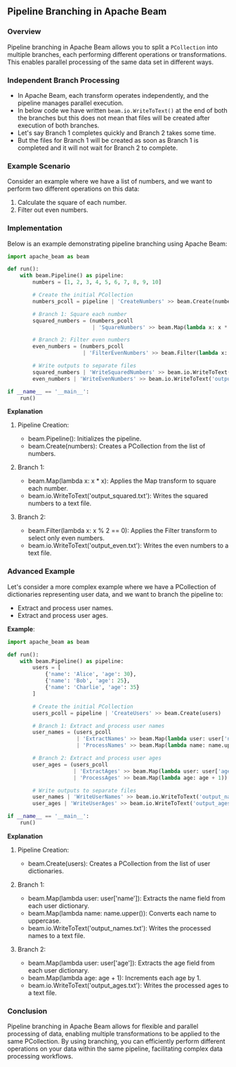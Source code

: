 ## Pipeline Branching in Apache Beam

### Overview

Pipeline branching in Apache Beam allows you to split a `PCollection` into multiple branches, each performing different operations or transformations. This enables parallel processing of the same data set in different ways.

### Independent Branch Processing
- In Apache Beam, each transform operates independently, and the pipeline manages parallel execution.
- In below code we have written `beam.io.WriteToText()` at the end of both the branches but this does not mean that files will be created after execution of both branches.
- Let's say Branch 1 completes quickly and Branch 2 takes some time.
- But the files for Branch 1 will be created as soon as Branch 1 is completed and it will not wait for Branch 2 to complete.

### Example Scenario

Consider an example where we have a list of numbers, and we want to perform two different operations on this data:
1. Calculate the square of each number.
2. Filter out even numbers.

### Implementation

Below is an example demonstrating pipeline branching using Apache Beam:

```python
import apache_beam as beam

def run():
    with beam.Pipeline() as pipeline:
        numbers = [1, 2, 3, 4, 5, 6, 7, 8, 9, 10]

        # Create the initial PCollection
        numbers_pcoll = pipeline | 'CreateNumbers' >> beam.Create(numbers)

        # Branch 1: Square each number
        squared_numbers = (numbers_pcoll
                           | 'SquareNumbers' >> beam.Map(lambda x: x * x))

        # Branch 2: Filter even numbers
        even_numbers = (numbers_pcoll
                        | 'FilterEvenNumbers' >> beam.Filter(lambda x: x % 2 == 0))

        # Write outputs to separate files
        squared_numbers | 'WriteSquaredNumbers' >> beam.io.WriteToText('output_squared.txt')
        even_numbers | 'WriteEvenNumbers' >> beam.io.WriteToText('output_even.txt')

if __name__ == '__main__':
    run()
```

**Explanation**

1. Pipeline Creation:
    - beam.Pipeline(): Initializes the pipeline.
    - beam.Create(numbers): Creates a PCollection from the list of numbers.

2. Branch 1:
    - beam.Map(lambda x: x * x): Applies the Map transform to square each number.
    - beam.io.WriteToText('output_squared.txt'): Writes the squared numbers to a text file.

3. Branch 2:
    - beam.Filter(lambda x: x % 2 == 0): Applies the Filter transform to select only even numbers.
    - beam.io.WriteToText('output_even.txt'): Writes the even numbers to a text file.

### Advanced Example
Let's consider a more complex example where we have a PCollection of dictionaries representing user data, and we want to branch the pipeline to:

- Extract and process user names.
- Extract and process user ages.

**Example**:

```python
import apache_beam as beam

def run():
    with beam.Pipeline() as pipeline:
        users = [
            {'name': 'Alice', 'age': 30},
            {'name': 'Bob', 'age': 25},
            {'name': 'Charlie', 'age': 35}
        ]

        # Create the initial PCollection
        users_pcoll = pipeline | 'CreateUsers' >> beam.Create(users)

        # Branch 1: Extract and process user names
        user_names = (users_pcoll
                      | 'ExtractNames' >> beam.Map(lambda user: user['name'])
                      | 'ProcessNames' >> beam.Map(lambda name: name.upper()))

        # Branch 2: Extract and process user ages
        user_ages = (users_pcoll
                     | 'ExtractAges' >> beam.Map(lambda user: user['age'])
                     | 'ProcessAges' >> beam.Map(lambda age: age + 1))

        # Write outputs to separate files
        user_names | 'WriteUserNames' >> beam.io.WriteToText('output_names.txt')
        user_ages | 'WriteUserAges' >> beam.io.WriteToText('output_ages.txt')

if __name__ == '__main__':
    run()
```

**Explanation**

1. Pipeline Creation:
    - beam.Create(users): Creates a PCollection from the list of user dictionaries.

2. Branch 1:
    - beam.Map(lambda user: user['name']): Extracts the name field from each user dictionary.
    - beam.Map(lambda name: name.upper()): Converts each name to uppercase.
    - beam.io.WriteToText('output_names.txt'): Writes the processed names to a text file.

3. Branch 2:
    - beam.Map(lambda user: user['age']): Extracts the age field from each user dictionary.
    - beam.Map(lambda age: age + 1): Increments each age by 1.
    - beam.io.WriteToText('output_ages.txt'): Writes the processed ages to a text file.

### Conclusion
Pipeline branching in Apache Beam allows for flexible and parallel processing of data, enabling multiple transformations to be applied to the same PCollection. By using branching, you can efficiently perform different operations on your data within the same pipeline, facilitating complex data processing workflows.

